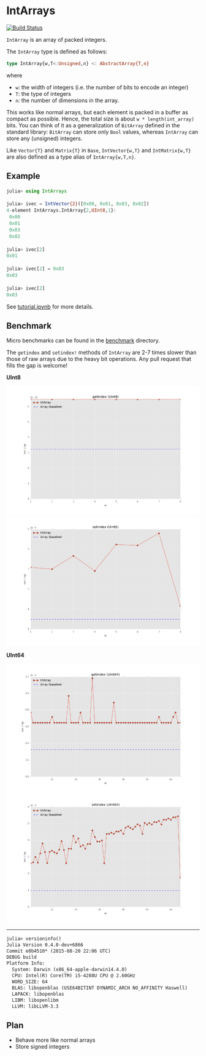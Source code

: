# IntArrays

[![Build Status](https://travis-ci.org/bicycle1885/IntArrays.jl.svg?branch=master)](https://travis-ci.org/bicycle1885/IntArrays.jl)

`IntArray` is an array of packed integers.

The `IntArray` type is defined as follows:

```julia
type IntArray{w,T<:Unsigned,n} <: AbstractArray{T,n}
```

where

* `w`: the width of integers (i.e. the number of bits to encode an integer)
* `T`: the type of integers
* `n`: the number of dimensions in the array.

This works like normal arrays, but each element is packed in a buffer as compact as possible.
Hence, the total size is about `w * length(int_array)` bits.
You can think of it as a generalization of `BitArray` defined in the standard library:
`BitArray` can store only `Bool` values, whereas `IntArray` can store any (unsigned) integers.

Like `Vector{T}` and `Matrix{T}` in `Base`, `IntVector{w,T}` and `IntMatrix{w,T}` are also defined as a type alias of `IntArray{w,T,n}`.

## Example

```julia
julia> using IntArrays

julia> ivec = IntVector{2}([0x00, 0x01, 0x03, 0x02])
4-element IntArrays.IntArray{2,UInt8,1}:
 0x00
 0x01
 0x03
 0x02

julia> ivec[2]
0x01

julia> ivec[2] = 0x03
0x03

julia> ivec[2]
0x03
```

See [tutorial.ipynb](./tutorial.ipynb) for more details.

## Benchmark

Micro benchmarks can be found in the [benchmark](./benchmark) directory.

The `getindex` and `setindex!` methods of `IntArray` are 2-7 times slower than those of raw arrays due to the heavy bit operations.
Any pull request that fills the gap is welcome!

**UInt8**

![Benchmark of getindex on UInt8](./benchmark/getindex_UInt8.png?raw=true)
![Benchmark of setindex on UInt8](./benchmark/setindex_UInt8.png?raw=true)

**UInt64**

![Benchmark of getindex on UInt64](./benchmark/getindex_UInt64.png?raw=true)
![Benchmark of setindex on UInt64](./benchmark/setindex_UInt64.png?raw=true)

---

```
julia> versioninfo()
Julia Version 0.4.0-dev+6866
Commit e0b4510* (2015-08-20 22:06 UTC)
DEBUG build
Platform Info:
  System: Darwin (x86_64-apple-darwin14.4.0)
  CPU: Intel(R) Core(TM) i5-4288U CPU @ 2.60GHz
  WORD_SIZE: 64
  BLAS: libopenblas (USE64BITINT DYNAMIC_ARCH NO_AFFINITY Haswell)
  LAPACK: libopenblas
  LIBM: libopenlibm
  LLVM: libLLVM-3.3
```

## Plan

* Behave more like normal arrays
* Store signed integers
